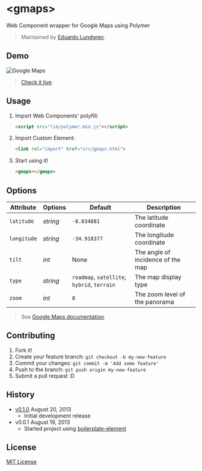 # &lt;gmaps&gt;

Web Component wrapper for Google Maps using Polymer

> Maintained by [Eduardo Lundgren](https://github.com/eduardolundgren).

## Demo

![Google Maps](http://f.cl.ly/items/0i0f0Z34380T342R131Z/gmaps.png)

> [Check it live](http://customelements.github.io/gmaps-element).

## Usage

1. Import Web Components' polyfill:

	```html
	<script src="lib/polymer.min.js"></script>
	```

2. Import Custom Element:

	```html
	<link rel="import" href="src/gmaps.html">
	```

3. Start using it!

	```html
	<gmaps></gmaps>
	```

## Options

Attribute   | Options  | Default                                      | Description
---         | ---      | ---                                          | ---
`latitude`  | *string* | `-8.034881`                                  | The latitude coordinate
`longitude` | *string* | `-34.918377`                                 | The longitude coordinate
`tilt`      | *int*    | None                                         | The angle of incidence of the map
`type`      | *string* | `roadmap`, `satellite`, `hybrid`, `terrain`  | The map display type
`zoom`      | *int*    | `8`                                          | The zoom level of the panorama

> See [Google Maps documentation](https://developers.google.com/maps/documentation/javascript/reference).

## Contributing

1. Fork it!
2. Create your feature branch: `git checkout -b my-new-feature`
3. Commit your changes: `git commit -m 'Add some feature'`
4. Push to the branch: `git push origin my-new-feature`
5. Submit a pull request :D

## History

* [v0.1.0](https://github.com/customelements/gmaps-element/releases/tag/0.1.0) August 20, 2013
	* Initial development release
* v0.0.1 August 19, 2013
	* Started project using [boilerplate-element](https://github.com/customelements/boilerplate-element)

## License

[MIT License](http://opensource.org/licenses/MIT)